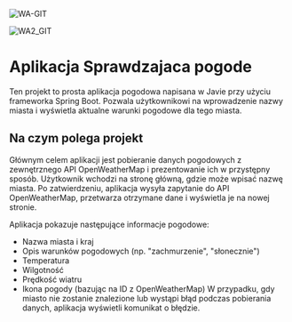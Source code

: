 
![WA-GIT](https://github.com/user-attachments/assets/12d0aded-4001-42e9-bada-7491ad1f1afa)

![WA2_GIT](https://github.com/user-attachments/assets/48cfe620-4b58-43aa-a1bc-9598d0072d6a)

# Aplikacja Sprawdzajaca pogode

Ten projekt to prosta aplikacja pogodowa napisana w Javie przy użyciu frameworka Spring Boot. Pozwala użytkownikowi na wprowadzenie nazwy miasta i wyświetla aktualne warunki pogodowe dla tego miasta.

## Na czym polega projekt

Głównym celem aplikacji jest pobieranie danych pogodowych z zewnętrznego API OpenWeatherMap i prezentowanie ich w przystępny sposób. Użytkownik wchodzi na stronę główną, gdzie może wpisać nazwę miasta. Po zatwierdzeniu, aplikacja wysyła zapytanie do API OpenWeatherMap, przetwarza otrzymane dane i wyświetla je na nowej stronie.

Aplikacja pokazuje następujące informacje pogodowe:

 - Nazwa miasta i kraj
 - Opis warunków pogodowych (np. "zachmurzenie", "słonecznie")
 - Temperatura
 - Wilgotność
 - Prędkość wiatru
 - Ikona pogody (bazując na ID z OpenWeatherMap)
W przypadku, gdy miasto nie zostanie znalezione lub wystąpi błąd podczas pobierania danych, aplikacja wyświetli komunikat o błędzie.
